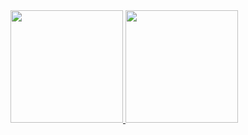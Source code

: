 <div>
<a href="https://github.com/eric-lemos">
<img height="180em" src="https://github-readme-stats.vercel.app/api/top-langs/?username=eric-lemos&layout=compact&langs_count=7&theme=dracula"/>
<img height="180em" src="https://github-readme-stats.vercel.app/api?username=eric-lemos&show_icons=true&theme=dracula&include_all_commits=true&count_private=true"/>
</div>
